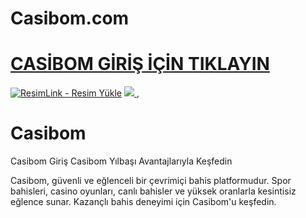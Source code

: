 # Casibom.com
#  <a href="https://xn--casbom822-i5a.com/">CASİBOM GİRİŞ İÇİN TIKLAYIN</a>

<meta charset="UTF-8">
    <meta name="viewport" content="width=device-width, initial-scale=1.0">
</head>
<body>

<a href="https://xn--casbom822-i5a.com/" title="ResimLink - Resim Yükle"><img src="https://r.resimlink.com/1V90TBF.jpg" title="ResimLink - Resim Yükle" alt="ResimLink - Resim Yükle"></a>
<a href="https://xn--casbom822-i5a.com/">
    <img src="https://r.resimlink.com/1V90TBF.jpg" />
</a>
</a>,


# Casibom
Casibom Giriş Casibom Yılbaşı Avantajlarıyla Keşfedin

Casibom, güvenli ve eğlenceli bir çevrimiçi bahis platformudur. Spor bahisleri, casino oyunları, canlı bahisler ve yüksek oranlarla kesintisiz eğlence sunar. Kazançlı bahis deneyimi için Casibom'u keşfedin.
